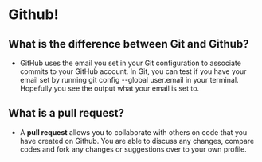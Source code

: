 # Github!
## What is the difference between Git and Github?
-  GitHub uses the email you set in your Git configuration to associate commits to your GitHub account. In Git, you can test if you have your email set by running git config --global user.email in your terminal. Hopefully you see the output what your email is set to.

## What is a pull request?

- A **pull request** allows you to collaborate with others on code that you have created on Github. You are able to discuss any changes, compare codes and fork any changes or suggestions over to your own profile. 